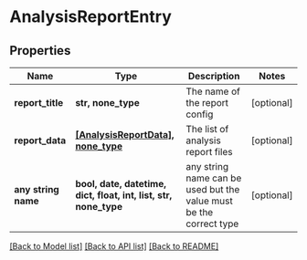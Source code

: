 # AnalysisReportEntry


## Properties
Name | Type | Description | Notes
------------ | ------------- | ------------- | -------------
**report_title** | **str, none_type** | The name of the report config | [optional] 
**report_data** | [**[AnalysisReportData], none_type**](AnalysisReportData.md) | The list of analysis report files | [optional] 
**any string name** | **bool, date, datetime, dict, float, int, list, str, none_type** | any string name can be used but the value must be the correct type | [optional]

[[Back to Model list]](../README.md#documentation-for-models) [[Back to API list]](../README.md#documentation-for-api-endpoints) [[Back to README]](../README.md)


